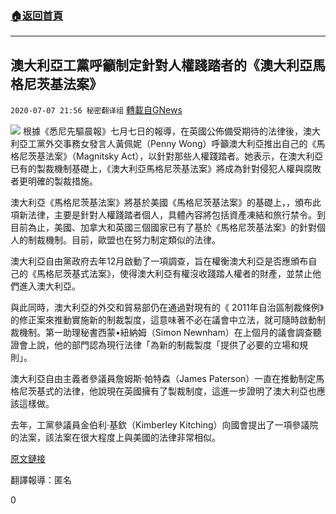 ###  [:house:返回首頁](https://github.com/ourhimalayas/txt)
---

## 澳大利亞工黨呼籲制定針對人權踐踏者的《澳大利亞馬格尼茨基法案》
`2020-07-07 21:56 秘密翻译组` [轉載自GNews](https://gnews.org/zh-hant/257123/)

![](https://s3.amazonaws.com/gnews-media-offload/wp-content/uploads/2020/07/07215004/1-22.jpg)
根據《悉尼先驅晨報》七月七日的報導，在英國公佈備受期待的法律後，澳大利亞工黨外交事務女發言人黃佩妮（Penny Wong）呼籲澳大利亞推出自己的《馬格尼茨基法案》（Magnitsky Act），以針對那些人權踐踏者。她表示，在澳大利亞已有的製裁機制基礎上，《澳大利亞馬格尼茨基法案》將成為針對侵犯人權與腐敗者更明確的製裁措施。

澳大利亞《馬格尼茨基法案》將基於美國《馬格尼茨基法案》的基礎上，，頒布此項新法律，主要是針對人權踐踏者個人，具體內容將包括資產凍結和旅行禁令。到目前為止，美國、加拿大和英國三個國家已有了基於《馬格尼茨基法案》的針對個人的制裁機制。目前，歐盟也在努力制定類似的法律。

澳大利亞自由黨政府去年12月啟動了一項調查，旨在權衡澳大利亞是否應頒布自己的《馬格尼茨基式法案》，使得澳大利亞有權沒收踐踏人權者的財產，並禁止他們進入澳大利亞。

與此同時，澳大利亞的外交和貿易部仍在通過對現有的《 2011年自治區制裁條例》的修正案來推動實施新的制裁製度，這意味著不必在議會中立法，就可隨時啟動制裁機制。第一助理秘書西蒙•紐納姆（Simon Newnham）在上個月的議會調查聽證會上說，他的部門認為現行法律「為新的制裁製度「提供了必要的立場和規則」。

澳大利亞自由主義者參議員詹姆斯·帕特森（James Paterson）一直在推動制定馬格尼茨基式的法律，他說現在英國擁有了製裁制度，這進一步證明了澳大利亞也應該這樣做。

去年，工黨參議員金伯利·基欽（Kimberley Kitching）向國會提出了一項參議院的法案，該法案在很大程度上與美國的法律非常相似。

[原文鏈接](https://www.smh.com.au/politics/federal/labor-calls-for-an-australian-magnitsky-act-to-target-human-rights-abusers-20200707-p559wj.html)

翻譯報導：匿名

0
